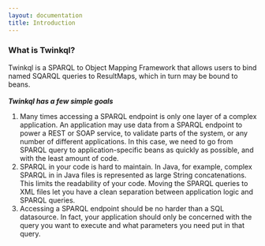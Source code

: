 ```yaml
---
layout: documentation
title: Introduction
---
```


### What is Twinkql?
Twinkql is a SPARQL to Object Mapping Framework that allows users to bind named SQARQL queries to ResultMaps, which in turn may be bound to beans.
<br/>
<br/>
_**Twinkql has a few simple goals**_
<br/>
1. Many times accessing a SPARQL endpoint is only one layer of a complex application. An application may use data from a SPARQL endpoint to power a REST or SOAP service, to validate parts of the system, or any number of different applications. In this case, we need to go from SPARQL query to application-specific beans as quickly as possible, and with the least amount of code.
2. SPARQL in your code is hard to maintain. In Java, for example, complex SPARQL in in Java files is represented as large String concatenations. This limits the readability of your code. Moving the SPARQL queries to XML files let you have a clean separation between application logic and SPARQL queries.
3. Accessing a SPARQL endpoint should be no harder than a SQL datasource. In fact, your application should only be concerned with the query you want to execute and what parameters you need put in that query.
